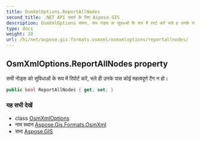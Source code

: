 ```yaml
---
title: OsmXmlOptions.ReportAllNodes
second_title: .NET API संदर्भ के लिए Aspose.GIS
description: OsmXmlOptions संपत्त. सभ नड्स क सुवधओं के रूप में रपर्ट करें भले ह उनके पस कई महत्वपूर्ण टैग न ह
type: docs
weight: 20
url: /hi/net/aspose.gis.formats.osmxml/osmxmloptions/reportallnodes/
---
```

## OsmXmlOptions.ReportAllNodes property

सभी नोड्स को सुविधाओं के रूप में रिपोर्ट करें, भले ही उनके पास कोई महत्वपूर्ण टैग न हो।

```csharp
public bool ReportAllNodes { get; set; }
```

### यह सभी देखें

* class [OsmXmlOptions](../)
* नाम स्थान [Aspose.Gis.Formats.OsmXml](../../osmxmloptions/)
* सभा [Aspose.GIS](../../../)



